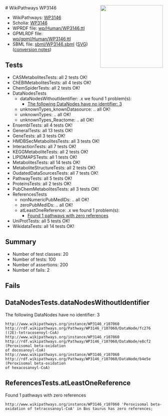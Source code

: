 <img style="float: right; width: 200px" src="../logo.png" />
# WikiPathways WP3146

* WikiPathways: [WP3146](https://identifiers.org/wikipathways:WP3146)
* Scholia: [WP3146](https://scholia.toolforge.org/wikipathways/WP3146)
* WPRDF file: [wp/Human/WP3146.ttl](../wp/Human/WP3146.ttl)
* GPMLRDF file: [wp/gpml/Human/WP3146.ttl](../wp/gpml/Human/WP3146.ttl)
* SBML file: [sbml/WP3146.sbml](../sbml/WP3146.sbml) ([SVG](../sbml/WP3146.svg)) ([conversion notes](../sbml/WP3146.txt))

## Tests
* CASMetabolitesTests: all 2 tests OK!
* ChEBIMetabolitesTests: all 4 tests OK!
* ChemSpiderTests: all 2 tests OK!
* DataNodesTests
    * dataNodesWithoutIdentifier: .x we found 1 problem(s):
        * [The following DataNodes have no identifier: 3](#d2d32fa2)
    * unknownTypes_knownDatasource: .. all OK!
    * unknownTypes: .. all OK!
    * unknownTypes_Reactome: .. all OK!
* EnsemblTests: all 4 tests OK!
* GeneralTests: all 13 tests OK!
* GeneTests: all 3 tests OK!
* HMDBSecMetabolitesTests: all 3 tests OK!
* InteractionTests: all 7 tests OK!
* KEGGMetaboliteTests: all 2 tests OK!
* LIPIDMAPSTests: all 1 tests OK!
* MetabolitesTests: all 14 tests OK!
* MetaboliteStructureTests: all 2 tests OK!
* OudatedDataSourcesTests: all 7 tests OK!
* PathwayTests: all 5 tests OK!
* ProteinsTests: all 2 tests OK!
* PubChemMetabolitesTests: all 3 tests OK!
* ReferencesTests
    * nonNumericPubMedIDs: .. all OK!
    * zeroPubMedIDs: .. all OK!
    * atLeastOneReference: .x we found 1 problem(s):
        * [Found 1 pathways with zero references](#35eb778e)
* UniProtTests: all 5 tests OK!
* WikidataTests: all 14 tests OK!


## Summary

* Number of test classes: 20
* Number of tests: 100
* Number of assertions: 200
* Number of fails: 2

## Fails

<a name="d2d32fa2" />

## DataNodesTests.dataNodesWithoutIdentifier

The following DataNodes have no identifier: 3
```
http://www.wikipathways.org/instance/WP3146_r107060 http://rdf.wikipathways.org/Pathway/WP3146_r107060/DataNode/fc276 ((2E)-tetracosenoyl-CoA)
http://www.wikipathways.org/instance/WP3146_r107060 http://rdf.wikipathways.org/Pathway/WP3146_r107060/DataNode/e8cf2 (Peroxisomal beta-oxidation
of docosanoyl-CoA)
http://www.wikipathways.org/instance/WP3146_r107060 http://rdf.wikipathways.org/Pathway/WP3146_r107060/DataNode/b4e5e (Peroxisomal beta-oxidation
of hexacosanoyl-CoA)
```

<a name="35eb778e" />

## ReferencesTests.atLeastOneReference

Found 1 pathways with zero references
```
http://www.wikipathways.org/instance/WP3146_r107060 'Peroxisomal beta-oxidation of tetracosanoyl-CoA' in Bos taurus has zero references; 
```

